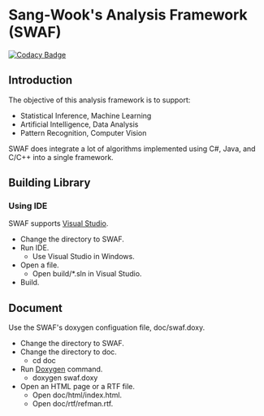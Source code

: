# Sang-Wook's Analysis Framework (SWAF)

[![Codacy Badge](https://api.codacy.com/project/badge/Grade/b6de04b7ec664c1ca0268c3fd030c313)](https://app.codacy.com/app/sangwook236/SWAF?utm_source=github.com&utm_medium=referral&utm_content=sangwook236/SWAF&utm_campaign=Badge_Grade_Dashboard)

## Introduction

The objective of this analysis framework is to support:
* Statistical Inference, Machine Learning
* Artificial Intelligence, Data Analysis
* Pattern Recognition, Computer Vision

SWAF does integrate a lot of algorithms implemented using C#, Java, and C/C++ into a single framework.

## Building Library

### Using IDE
SWAF supports [Visual Studio](https://www.visualstudio.com/).
* Change the directory to SWAF.
* Run IDE.
	* Use Visual Studio in Windows.
* Open a file.
	* Open build/*.sln in Visual Studio.
* Build.

## Document
Use the SWAF's doxygen configuation file, doc/swaf.doxy.
* Change the directory to SWAF.
* Change the directory to doc.
	* cd doc
* Run [Doxygen](https://www.stack.nl/~dimitri/doxygen/manual/) command.
	* doxygen swaf.doxy
* Open an HTML page or a RTF file.
	* Open doc/html/index.html.
	* Open doc/rtf/refman.rtf.
